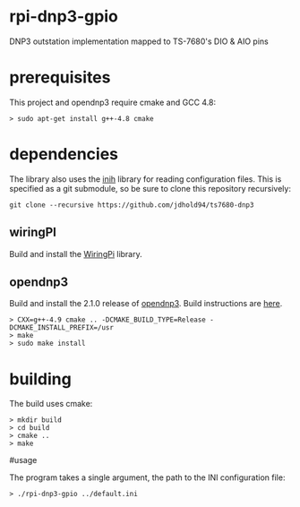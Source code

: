# rpi-dnp3-gpio

DNP3 outstation implementation mapped to TS-7680's DIO & AIO pins

# prerequisites

This project and opendnp3 require cmake and GCC 4.8:

```
> sudo apt-get install g++-4.8 cmake
```

# dependencies

The library also uses the [inih](https://github.com/benhoyt/inih) library for reading configuration files. This is specified as a git submodule, so be sure to clone this repository recursively:

```
git clone --recursive https://github.com/jdhold94/ts7680-dnp3
```
## wiringPI

Build and install the [WiringPi](https://projects.drogon.net/raspberry-pi/wiringpi/download-and-install/) library.

## opendnp3

Build and install the 2.1.0 release of [opendnp3](https://github.com/automatak/dnp3). Build instructions are [here](https://automatak.com/opendnp3/docs/guide/current/build/cmake/).

```
> CXX=g++-4.9 cmake .. -DCMAKE_BUILD_TYPE=Release -DCMAKE_INSTALL_PREFIX=/usr
> make
> sudo make install
```

# building

The build uses cmake:

```
> mkdir build
> cd build
> cmake ..
> make
```

#usage 

The program takes a single argument, the path to the INI configuration file:

```
> ./rpi-dnp3-gpio ../default.ini
```


